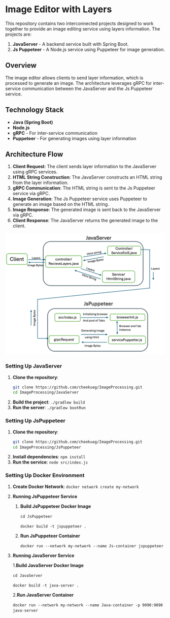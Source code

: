 # Image Editor with Layers

This repository contains two interconnected projects designed to work together to provide an image editing service using layers information. The projects are:

1. **JavaServer** - A backend service built with Spring Boot.
2. **Js Puppeteer** - A Node.js service using Puppeteer for image generation.

## Overview

The image editor allows clients to send layer information, which is processed to generate an image. The architecture leverages gRPC for inter-service communication between the JavaServer and the Js Puppeteer service.

## Technology Stack

- **Java (Spring Boot)**
- **Node.js**
- **gRPC** - For inter-service communication
- **Puppeteer** - For generating images using layer information

## Architecture Flow

1. **Client Request**: The client sends layer information to the JavaServer using gRPC services.
2. **HTML String Construction**: The JavaServer constructs an HTML string from the layer information.
3. **gRPC Communication**: The HTML string is sent to the Js Puppeteer service via gRPC.
4. **Image Generation**: The Js Puppeteer service uses Puppeteer to generate an image based on the HTML string.
5. **Image Response**: The generated image is sent back to the JavaServer via gRPC.
6. **Client Response**: The JavaServer returns the generated image to the client.

![Architecture Diagram](architectureDiagram.png)

### Setting Up JavaServer

1. **Clone the repository**:
   ```bash
   git clone https://github.com/cheekuag/ImageProcessing.git
   cd ImageProcessing/JavaServer

2. **Build the project**: `./gradlew build`
3. **Run the server**:  `./gradlew bootRun`

### Setting Up JsPuppeteer

1. **Clone the repository**:
   ```bash
   git clone https://github.com/cheekuag/ImageProcessing.git
   cd ImageProcessing/JsPuppeteer

2. **Install dependencies**: `npm install`
3. **Run the service**:  `node src/index.js`

### Setting Up Docker Environment

1. **Create Docker Network**: `docker network create my-network`

2. **Running JsPuppeteer Service**
   
   1. **Build JsPuppeteer Docker Image**
    
      `cd JsPuppeteer`
      
      `docker build -t jspuppeteer .`
   3. **Run JsPuppeteer Container**
    
      `docker run --network my-network --name Js-container jspuppeteer`

3. **Running JavaServer Service**
   
   1.**Build JavaServer Docker Image**

   `cd JavaServer`
   
   `docker build -t java-server .`

   2.**Run JavaServer Container**
   
      `docker run --network my-network --name Java-container -p 9090:9090 java-server`






